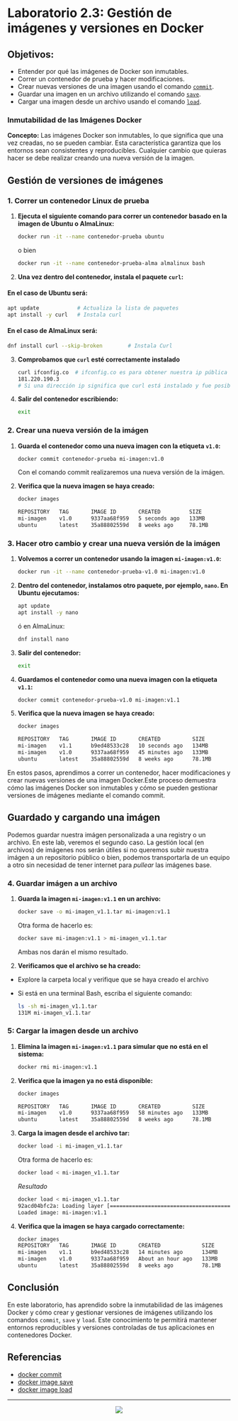 # Laboratorio 2.3: Gestión de imágenes y versiones en Docker

## Objetivos:
- Entender por qué las imágenes de Docker son inmutables.
- Correr un contenedor de prueba y hacer modificaciones.
- Crear nuevas versiones de una imagen usando el comando [`commit`](#referencias).
- Guardar una imagen en un archivo utilizando el comando [`save`](#referencias).
- Cargar una imagen desde un archivo usando el comando [`load`](#referencias).

### Inmutabilidad de las Imágenes Docker

**Concepto:**
Las imágenes Docker son inmutables, lo que significa que una vez creadas, no se pueden cambiar. Esta característica garantiza que los entornos sean consistentes y reproducibles. Cualquier cambio que quieras hacer se debe realizar creando una nueva versión de la imagen.


## Gestión de versiones de imágenes

### 1. Correr un contenedor Linux de prueba

1. **Ejecuta el siguiente comando para correr un contenedor basado en la imagen de Ubuntu o AlmaLinux:**

    ```bash
    docker run -it --name contenedor-prueba ubuntu
    ```

    o bien

    ```bash
    docker run -it --name contenedor-prueba-alma almalinux bash
    ```



2. **Una vez dentro del contenedor, instala el paquete `curl`:**


#### En el caso de Ubuntu será:
    
```bash
apt update            # Actualiza la lista de paquetes
apt install -y curl   # Instala curl
```

#### En el caso de AlmaLinux será:

```bash
dnf install curl --skip-broken        # Instala Curl
```


3. **Comprobamos que `curl` esté correctamente instalado**

    ```bash
    curl ifconfig.co  # ifconfig.co es para obtener nuestra ip pública
    181.220.190.3 
    # Si una dirección ip significa que curl está instalado y fue posible obtener info de nuestra ip
    ```

4. **Salir del contenedor escribiendo:**

    ```bash
    exit
    ```

### 2. Crear una nueva versión de la imágen

1. **Guarda el contenedor como una nueva imagen con la etiqueta `v1.0`:**

    ```bash
    docker commit contenedor-prueba mi-imagen:v1.0
    ```

    Con el comando commit realizaremos una nueva versión de la imágen.


2. **Verifica que la nueva imagen se haya creado:**

    ```bash
    docker images

    REPOSITORY   TAG       IMAGE ID       CREATED         SIZE
    mi-imagen    v1.0      9337aa68f959   5 seconds ago   133MB
    ubuntu       latest    35a88802559d   8 weeks ago     78.1MB
    ```



### 3. Hacer otro cambio y crear una nueva versión de la imágen

1. **Volvemos a correr un contenedor usando la imagen `mi-imagen:v1.0`:**

    ```bash
    docker run -it --name contenedor-prueba-v1.0 mi-imagen:v1.0
    ```

2. **Dentro del contenedor, instalamos otro paquete, por ejemplo, `nano`. En Ubuntu ejecutamos:**

    ```bash
    apt update
    apt install -y nano
    ```

    ó en AlmaLinux:

   ```bash
   dnf install nano
   ```

4. **Salir del contenedor:**

    ```bash
    exit
    ```

5. **Guardamos el contenedor como una nueva imagen con la etiqueta `v1.1`:**

    ```bash
    docker commit contenedor-prueba-v1.0 mi-imagen:v1.1
    ```

6. **Verifica que la nueva imagen se haya creado:**

    ```bash
    docker images

    REPOSITORY   TAG       IMAGE ID       CREATED          SIZE
    mi-imagen    v1.1      b9ed48533c28   10 seconds ago   134MB
    mi-imagen    v1.0      9337aa68f959   45 minutes ago   133MB
    ubuntu       latest    35a88802559d   8 weeks ago      78.1MB
    
    ```


En estos pasos, aprendimos a correr un contenedor, hacer modificaciones y crear nuevas versiones de una imagen Docker.Este proceso demuestra cómo las imágenes Docker son inmutables y cómo se pueden gestionar versiones de imágenes mediante el comando commit.


## Guardado y cargando una imágen

Podemos guardar nuestra imágen personalizada a una registry o un archivo. En este lab, veremos el segundo caso.
La gestión local (en archivos) de imágenes nos serán útiles si no queremos subir nuestra imágen a un repositorio público o bien, podemos transportarla de un equipo a otro sin necesidad de tener internet para *pullear* las imágenes base.

### 4. Guardar imágen a un archivo

1. **Guarda la imagen `mi-imagen:v1.1` en un archivo:**

    ```bash
    docker save -o mi-imagen_v1.1.tar mi-imagen:v1.1
    ```

    Otra forma de hacerlo es:

    ```bash
    docker save mi-imagen:v1.1 > mi-imagen_v1.1.tar
    ```

    Ambas nos darán el mismo resultado.

2. **Verificamos que el archivo se ha creado:**

  - Explore la carpeta local y verifique que se haya creado el archivo
  - Si está en una terminal Bash, escriba el siguiente comando: 

    ```bash
    ls -sh mi-imagen_v1.1.tar 
    131M mi-imagen_v1.1.tar
    ```

### 5: Cargar la imagen desde un archivo

1. **Elimina la imagen `mi-imagen:v1.1` para simular que no está en el sistema:**

    ```bash
    docker rmi mi-imagen:v1.1
    ```

2. **Verifica que la imagen ya no está disponible:**

    ```bash
    docker images

    REPOSITORY   TAG       IMAGE ID       CREATED          SIZE
    mi-imagen    v1.0      9337aa68f959   58 minutes ago   133MB
    ubuntu       latest    35a88802559d   8 weeks ago      78.1MB
    ```

3. **Carga la imagen desde el archivo tar:**

    ```bash
    docker load -i mi-imagen_v1.1.tar
    ```

    Otra forma de hacerlo es:

    ```bash
    docker load < mi-imagen_v1.1.tar
    ```

    *Resultado*
    ```bash
    docker load < mi-imagen_v1.1.tar
    92acd04bfc2a: Loading layer [==================================================>]  1.389MB/1.389MB
    Loaded image: mi-imagen:v1.1
    ```

4. **Verifica que la imagen se haya cargado correctamente:**

    ```bash
    docker images
    REPOSITORY   TAG       IMAGE ID       CREATED             SIZE
    mi-imagen    v1.1      b9ed48533c28   14 minutes ago      134MB
    mi-imagen    v1.0      9337aa68f959   About an hour ago   133MB
    ubuntu       latest    35a88802559d   8 weeks ago         78.1MB
    ```

## Conclusión

En este laboratorio, has aprendido sobre la inmutabilidad de las imágenes Docker y cómo crear y gestionar versiones de imágenes utilizando los comandos `commit`, `save` y `load`. Este conocimiento te permitirá mantener entornos reproducibles y versiones controladas de tus aplicaciones en contenedores Docker.




## Referencias

- <a href="https://docs.docker.com/reference/cli/docker/container/commit/" target="_blank">docker commit</a>
- <a href="https://docs.docker.com/reference/cli/docker/image/save/" target="_blank">docker image save</a>
- <a href="https://docs.docker.com/reference/cli/docker/image/load/" target="_blank">docker image load</a>

--------------

<p align="center">
  <img src="https://docker.idepba.com.ar/img/logos/logos.footer.gray.webp">
</p>